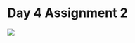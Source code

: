 # Day 4 Assignment 2
<a href="https://github.com/barisertugrul/JavaCampAssignments/tree/main/day4Assignment2">
  <img align="center" src="https://github-readme-stats.vercel.app/api/pin/?username=barisertugrul&show_owner=true&theme=vision-friendly-dark&repo=JavaCampAssignments" />
</a>